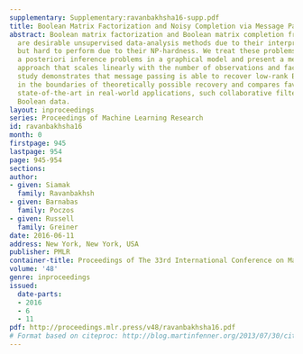 ```yaml
---
supplementary: Supplementary:ravanbakhsha16-supp.pdf
title: Boolean Matrix Factorization and Noisy Completion via Message Passing
abstract: Boolean matrix factorization and Boolean matrix completion from noisy observations
  are desirable unsupervised data-analysis methods due to their interpretability,
  but hard to perform due to their NP-hardness. We treat these problems as maximum
  a posteriori inference problems in a graphical model and present a message passing
  approach that scales linearly with the number of observations and factors. Our empirical
  study demonstrates that message passing is able to recover low-rank Boolean matrices,
  in the boundaries of theoretically possible recovery and compares favorably with
  state-of-the-art in real-world applications, such collaborative filtering with large-scale
  Boolean data.
layout: inproceedings
series: Proceedings of Machine Learning Research
id: ravanbakhsha16
month: 0
firstpage: 945
lastpage: 954
page: 945-954
sections: 
author:
- given: Siamak
  family: Ravanbakhsh
- given: Barnabas
  family: Poczos
- given: Russell
  family: Greiner
date: 2016-06-11
address: New York, New York, USA
publisher: PMLR
container-title: Proceedings of The 33rd International Conference on Machine Learning
volume: '48'
genre: inproceedings
issued:
  date-parts:
  - 2016
  - 6
  - 11
pdf: http://proceedings.mlr.press/v48/ravanbakhsha16.pdf
# Format based on citeproc: http://blog.martinfenner.org/2013/07/30/citeproc-yaml-for-bibliographies/
---
```

